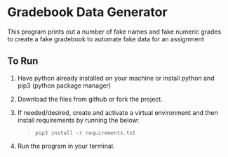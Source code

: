 # Gradebook Data Generator

This program prints out a number of fake names and fake numeric grades to create a fake gradebook to automate fake data for an assignment

## To Run

1. Have python already installed on your machine or install python and pip3 (python package manager)

2. Download the files from github or fork the project.

3. If needed/desired, create and activate a virtual environment and then install requirements by running the below:

   > `pip3 install -r requirements.txt`

4. Run the program in your terminal.
